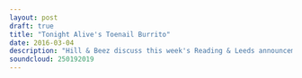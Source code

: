 ```yaml
---
layout: post
draft: true
title: "Tonight Alive's Toenail Burrito"
date: 2016-03-04
description: "Hill & Beez discuss this week's Reading & Leeds announcement including the Biffy Clyro and Fall Out Boy controversy, there's live reviews of Ghost, Enter Shikari and Creeper, album reviews on the new Tonight Alive, Hacktivist, Yashin and Oceans Of Slumber and the Bury Tomorrow boys pop in to discuss Atreyu's classic 'The Curse' in this week's Album Club."
soundcloud: 250192019
---
```

